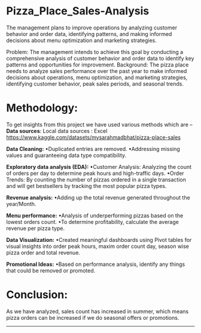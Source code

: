 # Pizza_Place_Sales-Analysis
The management plans to improve operations by analyzing customer behavior and order data, identifying patterns, and making informed decisions about menu optimization and marketing strategies.

Problem: 
The management intends to achieve this goal by conducting a comprehensive analysis of customer behavior and order data to identify key patterns and opportunities for improvement.
Background: 
The pizza place needs to analyze sales performance over the past year to make informed decisions about operations, menu optimization, and marketing strategies, identifying customer behavior, peak sales periods, and seasonal trends.

# Methodology:
To get insights from this project we have used various methods which are –
**Data sources**:
Local data sources : Excel
https://www.kaggle.com/datasets/mysarahmadbhat/pizza-place-sales

**Data Cleaning:**
•Duplicated entries are removed.
•Addressing missing values and guaranteeing data type compatibility.

**Exploratory data analysis (EDA):**
•Customer Analysis: Analyzing the count of orders per day to determine peak hours and high-traffic days.
•Order Trends: By counting the number of pizzas ordered in a single transaction and will get bestsellers by tracking the most popular pizza types.

**Revenue analysis:**
•Adding up the total revenue generated throughout the year/Month.

**Menu performance:**
•Analysis of underperforming pizzas based on the lowest orders count.
•To determine profitability, calculate the average revenue per pizza type.

**Data Visualization:**
•Created meaningful dashboards using Pivot tables for visual insights into order peak hours, maxim order count day, season wise pizza order and total revenue.

**Promotional Ideas:**
•Based on performance analysis, identify any things that could be removed or promoted.

# Conclusion: 
As we have analyzed, sales count has increased in summer, which means pizza orders can be increased if we do seasonal offers or promotions.


---------------------------------------------------------------------------------------------------------------------------------------------------------------------------------------------------------------------

